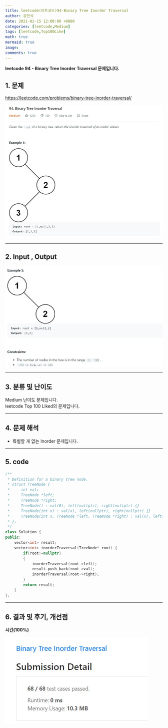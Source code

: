 ```yaml
---
title: leetcode(리트코드)94-Binary Tree Inorder Traversal
author: 강민석
date: 2021-02-15 12:00:00 +0800
categories: [leetcode,Medium]
tags: [leetcode,Top100Like]
math: true
mermaid: true
image: 
comments: true
---
```


**leetcode 94 - Binary Tree Inorder Traversal 문제입니다.**

## 1. 문제
<https://leetcode.com/problems/binary-tree-inorder-traversal/>  

![](/assets/img/sample/leetcode/94/Problem.JPG)

-----  

## 2. Input , Output

![](/assets/img/sample/leetcode/94/input.JPG)  

-----  

## 3. 분류 및 난이도

Medium 난이도 문제입니다.  
leetcode Top 100 Liked의 문제입니다.  


-----  

## 4. 문제 해석

- 특별할 게 없는 Inorder 문제입니다.

-----  

## 5. code

```c++
/**
 * Definition for a binary tree node.
 * struct TreeNode {
 *     int val;
 *     TreeNode *left;
 *     TreeNode *right;
 *     TreeNode() : val(0), left(nullptr), right(nullptr) {}
 *     TreeNode(int x) : val(x), left(nullptr), right(nullptr) {}
 *     TreeNode(int x, TreeNode *left, TreeNode *right) : val(x), left(left), right(right) {}
 * };
 */
class Solution {
public:
    vector<int> result;
    vector<int> inorderTraversal(TreeNode* root) {
        if(root!=nullptr)   
        {
            inorderTraversal(root->left);
            result.push_back(root->val);
            inorderTraversal(root->right);
        }
        return result;
    }
};
```


-----

## 6. 결과 및 후기, 개선점

**시간(100%)**  

![](/assets/img/sample/leetcode/94/result.JPG)
